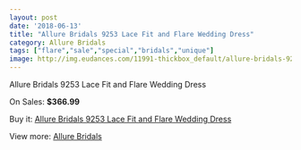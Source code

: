 ```yaml
---
layout: post
date: '2018-06-13'
title: "Allure Bridals 9253 Lace Fit and Flare Wedding Dress"
category: Allure Bridals
tags: ["flare","sale","special","bridals","unique"]
image: http://img.eudances.com/11991-thickbox_default/allure-bridals-9253-lace-fit-and-flare-wedding-dress.jpg
---
```

Allure Bridals 9253 Lace Fit and Flare Wedding Dress

On Sales: **$366.99**
<a href="https://www.eudances.com/en/allure-bridals/3752-allure-bridals-9253-lace-fit-and-flare-wedding-dress.html"><amp-img layout="responsive" width="600" height="600" src="//img.eudances.com/11991-thickbox_default/allure-bridals-9253-lace-fit-and-flare-wedding-dress.jpg" alt="Allure Bridals 9253 Lace Fit and Flare Wedding Dress 0" /></a>
<a href="https://www.eudances.com/en/allure-bridals/3752-allure-bridals-9253-lace-fit-and-flare-wedding-dress.html"><amp-img layout="responsive" width="600" height="600" src="//img.eudances.com/11994-thickbox_default/allure-bridals-9253-lace-fit-and-flare-wedding-dress.jpg" alt="Allure Bridals 9253 Lace Fit and Flare Wedding Dress 1" /></a>
<a href="https://www.eudances.com/en/allure-bridals/3752-allure-bridals-9253-lace-fit-and-flare-wedding-dress.html"><amp-img layout="responsive" width="600" height="600" src="//img.eudances.com/11993-thickbox_default/allure-bridals-9253-lace-fit-and-flare-wedding-dress.jpg" alt="Allure Bridals 9253 Lace Fit and Flare Wedding Dress 2" /></a>
<a href="https://www.eudances.com/en/allure-bridals/3752-allure-bridals-9253-lace-fit-and-flare-wedding-dress.html"><amp-img layout="responsive" width="600" height="600" src="//img.eudances.com/11992-thickbox_default/allure-bridals-9253-lace-fit-and-flare-wedding-dress.jpg" alt="Allure Bridals 9253 Lace Fit and Flare Wedding Dress 3" /></a>

Buy it: [Allure Bridals 9253 Lace Fit and Flare Wedding Dress](https://www.eudances.com/en/allure-bridals/3752-allure-bridals-9253-lace-fit-and-flare-wedding-dress.html "Allure Bridals 9253 Lace Fit and Flare Wedding Dress")

View more: [Allure Bridals](https://www.eudances.com/en/2-allure-bridals "Allure Bridals")